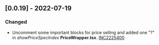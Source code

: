 ## [0.0.19] - 2022-07-19

### Changed

- Uncomment some important blocks for price selling and added one "?" in *showPriceSpecIndex* **PriceWrapper.tsx**. [INC2225400](https://whirlpool.service-now.com/nav_to.do?uri=incident.do?sys_id=d969d685977491500341b4efe153af3d%26sysparm_view=RPTa6ccc9921bff3818cdf96397624bcba8)